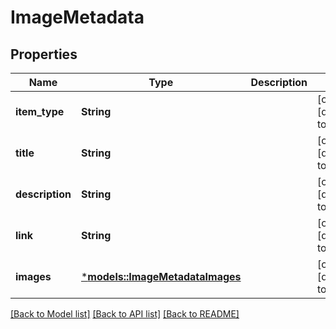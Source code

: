 # ImageMetadata

## Properties
Name | Type | Description | Notes
------------ | ------------- | ------------- | -------------
**item_type** | **String** |  | [optional] [default to None]
**title** | **String** |  | [optional] [default to None]
**description** | **String** |  | [optional] [default to None]
**link** | **String** |  | [optional] [default to None]
**images** | [***models::ImageMetadataImages**](ImageMetadata_images.md) |  | [optional] [default to None]

[[Back to Model list]](../README.md#documentation-for-models) [[Back to API list]](../README.md#documentation-for-api-endpoints) [[Back to README]](../README.md)


